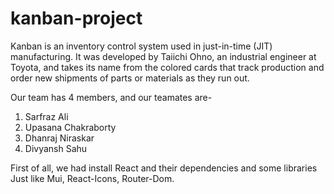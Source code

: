 # kanban-project

Kanban is an inventory control system used in just-in-time (JIT) manufacturing. It was developed by Taiichi Ohno, an industrial engineer at Toyota, and takes its name from the colored cards that track production and order new shipments of parts or materials as they run out.

Our team has 4 members, and our teamates are- 
1. Sarfraz Ali
2. Upasana Chakraborty
3. Dhanraj Niraskar
4. Divyansh Sahu

First of all, we had install React and their dependencies  and some libraries Just like Mui, React-Icons, Router-Dom. 
